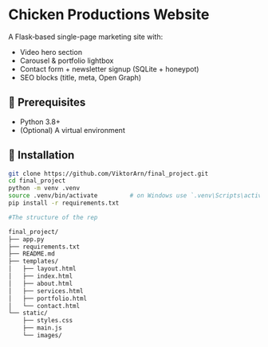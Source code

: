 # Chicken Productions Website

A Flask‐based single-page marketing site with:
- Video hero section
- Carousel & portfolio lightbox
- Contact form + newsletter signup (SQLite + honeypot)
- SEO blocks (title, meta, Open Graph)

## 🔧 Prerequisites

- Python 3.8+  
- (Optional) A virtual environment

## 🚀 Installation

```bash
git clone https://github.com/ViktorArn/final_project.git
cd final_project
python -m venv .venv
source .venv/bin/activate         # on Windows use `.venv\Scripts\activate`
pip install -r requirements.txt

#The structure of the rep

final_project/
├── app.py
├── requirements.txt
├── README.md
├── templates/
│   ├── layout.html
│   ├── index.html
│   ├── about.html
│   ├── services.html
│   ├── portfolio.html
│   └── contact.html
└── static/
    ├── styles.css
    ├── main.js
    └── images/
